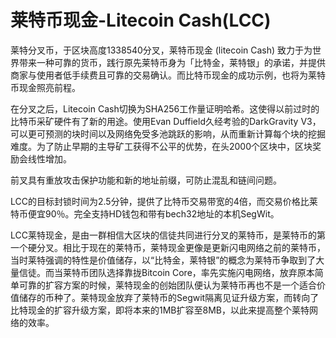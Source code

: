 # 

# 莱特币现金-Litecoin Cash(LCC)

莱特分叉币，于区块高度1338540分叉，莱特币现金 (litecoin Cash) 致力于为世界带来一种可靠的货币，践行原先莱特币身为「比特金，莱特银」的承诺，并提供商家与使用者低手续费且可靠的交易确认。而比特币现金的成功示例，也将为莱特币现金照亮前程。

 

在分叉之后，Litecoin Cash切换为SHA256工作量证明哈希。这使得以前过时的比特币采矿硬件有了新的用途。使用Evan Duffield久经考验的DarkGravity V3，可以更可预测的块时间以及网络免受多池跳跃的影响，从而重新计算每个块的挖掘难度。为了防止早期的主导矿工获得不公平的优势，在头2000个区块中，区块奖励会线性增加。

前叉具有重放攻击保护功能和新的地址前缀，可防止混乱和链间问题。

LCC的目标封锁时间为2.5分钟，提供了比特币交易带宽的4倍，而交易价格比莱特币便宜90％。完全支持HD钱包和带有bech32地址的本机SegWit。

 LCC莱特现金，是由一群相信大区块的信徒共同进行分叉的莱特币，是莱特币的第一个硬分叉。相比于现在的莱特币，莱特现金更像是更新闪电网络之前的莱特币，当时莱特强调的特性是价值储存，以“比特金，莱特银”的概念为莱特币争取到了大量信徒。而当莱特币团队选择靠拢Bitcoin Core，率先实施闪电网络，放弃原本简单可靠的扩容方案的时候，莱特现金的创始团队便认为莱特币再也不是一个适合价值储存的币种了。莱特现金放弃了莱特币的Segwit隔离见证升级方案，而转向了比特现金的扩容升级方案，即将本来的1MB扩容至8MB，以此来提高整个莱特网络的效率。

